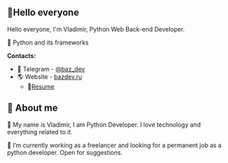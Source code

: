 ## 🤝Hello everyone

Hello everyone, I'm Vladimir, Python Web Back-end Developer. 

🤍 Python and its frameworks

**Contacts:**

-   💬 Telegram - [@baz_dev](https://t.me/baz_dev)
-   🌎 Website - [bazdev.ru](https://bazdev.ru)
    -  📃[Resume](https://bazdev.ru/cv)

## 🧐 About me

👋 My name is Vladimir, I am Python Developer. I love technology and everything related to it.

💼 I’m currently working as a freelancer and looking for a permanent job as a python developer. Open for suggestions.
